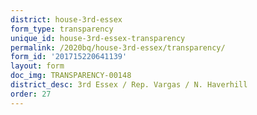 ```yaml
---
district: house-3rd-essex
form_type: transparency
unique_id: house-3rd-essex-transparency
permalink: /2020bq/house-3rd-essex/transparency/
form_id: '201715220641139'
layout: form
doc_img: TRANSPARENCY-00148
district_desc: 3rd Essex / Rep. Vargas / N. Haverhill
order: 27
---
```

